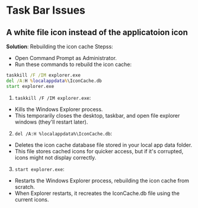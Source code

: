 # Task Bar Issues

## A white file icon instead of the applicatoion icon
**Solution**: Rebuilding the icon cache
Stepss:
- Open Command Prompt as Administrator.
- Run these commands to rebuild the icon cache:
```cmd
taskkill /F /IM explorer.exe
del /A:H %localappdata%\IconCache.db
start explorer.exe
```

1. `taskkill /F /IM explorer.exe`:
- Kills the Windows Explorer process.
- This temporarily closes the desktop, taskbar, and open file explorer windows (they'll restart later).

2. `del /A:H %localappdata%\IconCache.db`:
- Deletes the icon cache database file stored in your local app data folder.
- This file stores cached icons for quicker access, but if it's corrupted, icons might not display correctly.

3. `start explorer.exe`:
- Restarts the Windows Explorer process, rebuilding the icon cache from scratch.
- When Explorer restarts, it recreates the IconCache.db file using the current icons.
